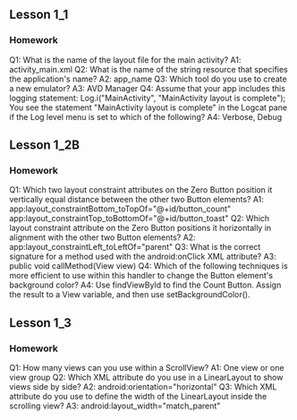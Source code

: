 ## Lesson 1_1
### Homework
Q1: What is the name of the layout file for the main activity?
A1: activity_main.xml
Q2: What is the name of the string resource that specifies the application's name?
A2: app_name
Q3: Which tool do you use to create a new emulator?
A3: AVD Manager
Q4: Assume that your app includes this logging statement: 
	Log.i("MainActivity", "MainActivity layout is complete");
	You see the statement "MainActivity layout is complete" in the Logcat pane if the Log level menu is set to which of the following? 
A4: Verbose, Debug

## Lesson 1_2B
### Homework
Q1: Which two layout constraint attributes on the Zero Button position it vertically equal distance between the other two Button elements? 
A1: app:layout_constraintBottom_toTopOf="@+id/button_count"
	app:layout_constraintTop_toBottomOf="@+id/button_toast"
Q2: Which layout constraint attribute on the Zero Button positions it horizontally in alignment with the other two Button elements?
A2: app:layout_constraintLeft_toLeftOf="parent"
Q3: What is the correct signature for a method used with the android:onClick XML attribute?
A3: public void callMethod(View view)
Q4: Which of the following techniques is more efficient to use within this handler to change the Button element's background color? 
A4: Use findViewById to find the Count Button. Assign the result to a View variable, and then use setBackgroundColor().

## Lesson 1_3
### Homework
Q1: How many views can you use within a ScrollView?
A1: One view or one view group
Q2: Which XML attribute do you use in a LinearLayout to show views side by side?
A2: android:orientation="horizontal"
Q3: Which XML attribute do you use to define the width of the LinearLayout inside the scrolling view? 
A3: android:layout_width="match_parent"

